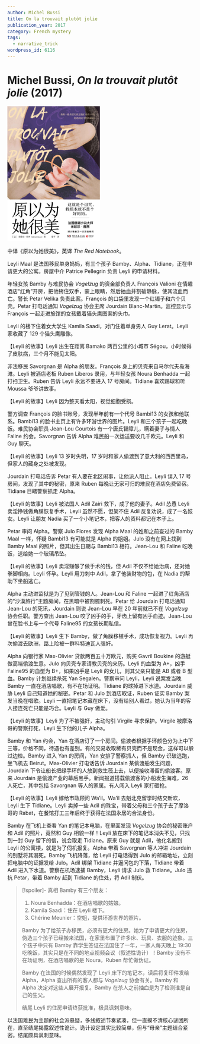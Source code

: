 ```yaml
---
author: Michel Bussi
title: On la trouvait plutôt jolie
publication_year: 2017
category: French mystery
tags:
  - narrative_trick
wordpress_id: 6116
---
```


# Michel Bussi, <i>On la trouvait plutôt jolie</i> (2017)

<img src=images/2017_cover.jpg width=250/>

中译《原以为她很美》，英译 <i>The Red Notebook</i>。

Leyli Maal 是法国移民单身妈妈，有三个孩子 Bamby、Alpha、Tidiane，正在申请更大的公寓。房屋中介 Patrice Pellegrin 负责 Leyli 的申请材料。

年轻女孩 Bamby 与难民协会 <i>Vogelzug</i> 的资金部负责人 François Valioni 在情趣酒店“红角”开房，把他铐住双手，蒙上眼睛，然后抽血并割破静脉，使其流血而亡。警长 Petar Velika 负责此案。François 的口袋里发现一个红镯子和六个贝壳。Petar 打电话通知 <i>Vogelzug</i> 协会主席 Jourdain Blanc-Martin。监控显示与 François 一起走进旅馆的女孩戴着猫头鹰图案的头巾。

Leyli 的楼下住着女大学生 Kamila Saadi，对门住着单身男人 Guy Lerat。Leyli 家收藏了 129 个猫头鹰雕像。

【Leyli 的故事】Leyli 出生在距离 Bamako 两百公里的小城市 Ségou，小时候得了皮肤病，三个月不能见太阳。

非法移民 Savorgnan 是 Alpha 的朋友。François 身上的贝壳来自马尔代夫岛海滩。Leyli 被酒店老板 Ruben Liberos 录用，与年轻女孩 Noura Benhadda 一起打扫卫生。Ruben 告诉 Leyli 永远不要进入 17 号房间。Tidiane 喜欢踢球和听 Moussa 爷爷讲故事。

【Leyli 的故事】Leyli 因为整天看太阳，视觉细胞受损。

警方调查 François 的脸书账号，发现半年前有一个代号 Bambi13 的女孩和他联系。Bambi13 的脸书主页上有许多环游世界的图片。Leyli 和三个孩子一起吃晚饭。难民协会职员 Jean-Lou Courtois 有一个唐氏智障儿，瞒着妻子与情人 Faline 约会。Savorgnan 告诉 Alpha 难民船一次运送要收几千欧元。Leyli 和 Guy 聊天。

【Leyli 的故事】Leyli 13 岁时失明，17 岁时和家人偷渡到了意大利的西西里岛，但家人的藏身之处被发现。

Jourdain 打电话告诉 Petar 有人要在北区闹事，让他派人阻止。Leyli 误入 17 号房间，发现了其中的秘密，原来 Ruben 每晚让无家可归的难民在酒店免费留宿。Tidiane 目睹警察抓走 Alpha。

【Leyli 的故事】Leyli 被法国人 Adil Zairi 救下，成了他的妻子。Adil 怂恿 Leyli 卖淫挣钱做角膜恢复手术，Leyli 虽然不愿，但架不住 Adil 反复劝说，成了一名妓女。Leyli 让朋友 Nadia 买了一个小笔记本，把客人的资料都记在本子上。

Petar 审问 Alpha。警察 Julo Flores 发现 Alpha Maal 的姓和之前查过的 Bamby Maal 一样，怀疑 Bambi13 有可能就是 Alpha 的姐姐。Julo 没有在网上找到 Bamby Maal 的照片，但其出生日期与 Bambi13 相符。Jean-Lou 和 Faline 吃晚饭，送给她一个玻璃吊坠。

【Leyli 的故事】Leyli 卖淫赚够了做手术的钱，但 Adil 不仅不给她治病，还对她拳脚相向。Leyli 怀孕。Leyli 用刀刺中 Adil，拿了他装财物的包，在 Nadia 的帮助下坐船逃亡。

Alpha 主动进监狱是为了见到管钱的人。Jean-Lou 和 Faline 一起进了红角酒店的“沙漠旅行”主题房间，在黑暗中被割腕刺死。Petar 给 Jourdain 打电话通知 Jean-Lou 的死讯，Jourdain 则说 Jean-Lou 早在 20 年前就已不在 <i>Vogelzug</i> 协会任职。警方查出 Jean-Lou 咬了凶手的手，牙齿上留有凶手血迹。Jean-Lou 曾在脸书上与一个代号 Faline95 的女孩长期私信。

【Leyli 的故事】Leyli 生下 Bamby，做了角膜移植手术，成功恢复视力。Leyli 再次偷渡去欧洲，路上险被一群科特迪瓦人强奸。

Alpha 向银行家 Max-Olivier 贷款两百五十万欧元，购买 Gavril Boukine 的游艇做高端偷渡生意。Julo 向贝壳专家请教贝壳的来历。Leyli 的血型为 A+，凶手 Faline95 的血型为 B+，如果凶手是 Leyli 的女儿，则其父亲只能是 AB 或者 B 型血。Bamby 计划继续杀死 Yan Segalen。警察审问 Leyli，Leyli 说案发当晚 Bamby 一直在酒店唱歌，有不在场证明。Tidiane 的球掉进下水道。Jourdain 威胁 Leyli 自己知道她的秘密。Petar 和 Julo 到酒店取证，Ruben 证实 Bamby 案发当晚在唱歌。Leyli 一直把笔记本藏在床下，没有给别人看过，她认为当年的客人接连死亡只能是巧合。Leyli 与 Guy 做爱。

【Leyli 的故事】Leyli 为了不被强奸，主动勾引 Virgile 寻求保护。Virgile 被摩洛哥的警察打死，Leyli 生下他的儿子 Alpha。

Bamby 和 Yan 约会，Yan 在酒店订了一个房间。偷渡者根据手环颜色分为上中下三等，价格不同，待遇也有差别。有的交易收取稀有贝壳而不是现金，这样可以躲过边检。Bamby 进入 Yan 的房间，Yan 安排了警察抓人，但 Bamby 识破逃跑，坐飞机去 Beirut。Max-Olivier 打电话告诉 Jourdain 某偷渡船发生问题，Jourdain 下令让船长把绿手环的人放到救生筏上去，以便接收滞留的偷渡客。原来 Jourdain 是偷渡产业的幕后黑手。新闻报道搭载偷渡客的小船发生海难，26 人死亡，其中包括 Savorgnan 等人的家属。有人闯入 Leyli 家打砸抢。

【Leyli 的故事】Leyli 嫁给市政顾问 Wa’il。Wa’il 去魁北克留学时结交新欢，Leyli 生下 Tidiane。Leyli 卖掉一些 Adil 的珠宝，带着父母和三个孩子去了摩洛哥的 Rabat，在餐馆打工三年后终于获得在法国永居的合法身份。

Bamby 在飞机上查看 Yan 的笔记本电脑，在里面发现 <i>Vogelzug</i> 协会的秘密账户和 Adil 的照片，竟然和 Guy 相貌一样！Leyli 放在床下的笔记本消失不见，只找到一封 Guy 留下的信，说会取走 Tidiane。原来 Guy 就是 Adil，他化名搬到 Leyli 的公寓楼，就是为了伺机报复。Alpha 带着 Savorgnan 等人冲进 Jourdain 的别墅将其溺死。Bamby 飞机降落，给 Leyli 打电话得到 Julo 的邮箱地址，立刻把电脑中的证据发给 Julo。Adil 绑架 Tidiane 并逼问包的下落，Tidiane 带着 Adil 进入下水道。警察在机场逮捕 Bamby，Leyli 请求 Julo 救 Tidiane。Julo 违抗 Petar，带着 Bamby 赶到 Tidiane 的住处，将 Adil 制伏。

> [!spoiler]- 真相
> Bamby 有三个朋友：
> 1. Noura Benhadda：在酒店唱歌的姑娘。
> 2. Kamila Saadi：住在 Leyli 楼下。
> 3. Chérine Meunier：空姐，提供环游世界的照片。
> 
> Bamby 为了给孩子办移民，必须有更大的住房。她为了申请更大的住房，伪造三个孩子已经搬来法国，在家里布置了许多床、玩具、衣服的迹象。三个孩子中只有 Bamby 靠学生签证在法国住了一年，一家人每天晚上 19:30 吃晚饭，其实只是在不同的地点视频会议（叙述性诡计）！Bamby 没有不在场证明，在酒店唱歌的是 Noura，Ruben 帮忙做伪证。
> 
> Bamby 在法国的时候偶然发现了 Leyli 床下的笔记本，读后将复印件发给 Alpha，Alpha 查出所有的客人都与 <i>Vogelzug</i> 协会有关。Bamby 和 Alpha 决定对这些人展开报复。Bamby 在杀人之前抽血是为了检测谁是自己的生父。
> 
> 结尾 Leyli 的住房申请终获批准，极具讽刺意味。

以法国难民为主题的社会派悬疑，多线叙述节奏紧凑，但一直摸不清核心谜团所在，直至结尾揭露叙述性诡计。诡计设定其实比较简单，但与“母亲”主题结合紧密。结尾颇具讽刺意味。